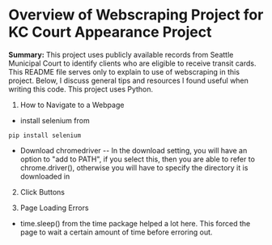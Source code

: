 # Overview of Webscraping Project for KC Court Appearance Project 

**Summary:** This project uses publicly available records from Seattle Municipal Court to identify clients who are eligible to receive transit cards. This README file serves only to explain to use of webscraping in this project. Below, I discuss general tips and resources I found useful when writing this code. This project uses Python.

1. How to Navigate to a Webpage  
- install selenium from 
```
pip install selenium
```
- Download chromedriver 
-- In the download setting, you will have an option to "add to PATH", if you select this, then you are able to refer to chrome.driver(), otherwise you will have to specify the directory it is downloaded in 

2. Click Buttons 

3. Page Loading Errors 
- time.sleep() from the time package helped a lot here. This forced the page to wait a certain amount of time before erroring out. 




